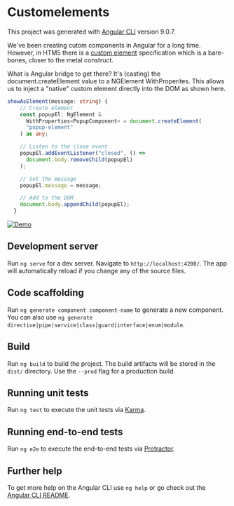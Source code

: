 # Customelements

This project was generated with [Angular CLI](https://github.com/angular/angular-cli) version 9.0.7.

We've been creating cutom components in Angular for a long time.  However, in HTM5 there is a [custom element](https://www.google.com/search?q=html+custom+elements) specification which is a bare-bones, closer to the metal construct.

What is Angular bridge to get there?  It's (casting) the document.createElement value to a NGElement WithProperites.
This allows us to inject a "native" custom element directly into the DOM as shown here.

```typescript
showAsElement(message: string) {
    // Create element
    const popupEl: NgElement &
      WithProperties<PopupComponent> = document.createElement(
      "popup-element"
    ) as any;

    // Listen to the close event
    popupEl.addEventListener("closed", () =>
      document.body.removeChild(popupEl)
    );

    // Set the message
    popupEl.message = message;

    // Add to the DOM
    document.body.appendChild(popupEl);
  }
```
[![Demo](https://share.gifyoutube.com/KzB6Gb.gif)](https://www.youtube.com/watch?v=ek1j272iAmc)


## Development server

Run `ng serve` for a dev server. Navigate to `http://localhost:4200/`. The app will automatically reload if you change any of the source files.

## Code scaffolding

Run `ng generate component component-name` to generate a new component. You can also use `ng generate directive|pipe|service|class|guard|interface|enum|module`.

## Build

Run `ng build` to build the project. The build artifacts will be stored in the `dist/` directory. Use the `--prod` flag for a production build.

## Running unit tests

Run `ng test` to execute the unit tests via [Karma](https://karma-runner.github.io).

## Running end-to-end tests

Run `ng e2e` to execute the end-to-end tests via [Protractor](http://www.protractortest.org/).

## Further help

To get more help on the Angular CLI use `ng help` or go check out the [Angular CLI README](https://github.com/angular/angular-cli/blob/master/README.md).
